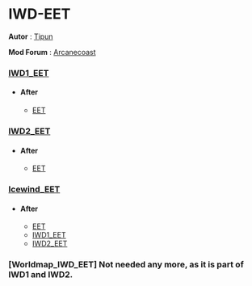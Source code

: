 # IWD-EET

**Autor** : [Tipun](https://github.com/tipun81?tab=repositories)

**Mod Forum** : [Arcanecoast](https://arcanecoast.ru/forum/viewtopic.php?f=31&t=1247)

### [IWD1_EET](https://github.com/11jo/IWD1_EET) 

* #### **After** 
  * [EET](https://github.com/Gibberlings3/EET)

### [IWD2_EET](https://github.com/11jo/IWD2_EET) 

* #### **After** 
  * [EET](https://github.com/Gibberlings3/EET)

### [Icewind_EET](https://github.com/11jo/Icewind_EET) 

* #### **After** 
  * [EET](https://github.com/Gibberlings3/EET)
  * [IWD1_EET](https://github.com/11jo/IWD1_EET)
  * [IWD2_EET](https://github.com/11jo/IWD2_EET)


### [Worldmap_IWD_EET] Not needed any more, as it is part of IWD1 and IWD2.




